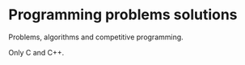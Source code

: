 # Programming problems solutions

Problems, algorithms and competitive programming. 

Only C and C++. 
